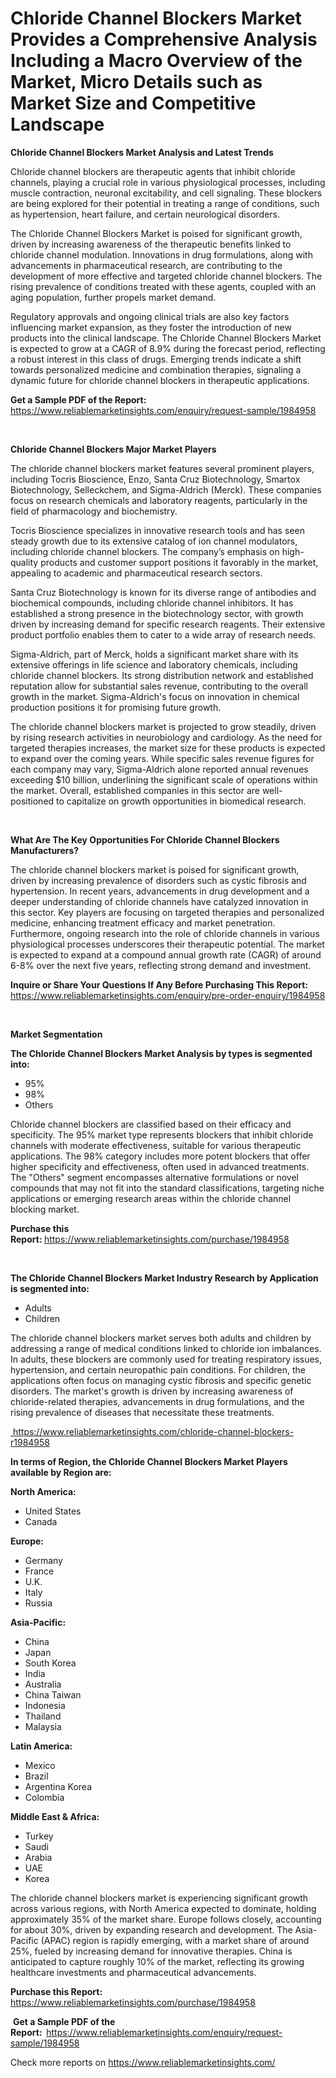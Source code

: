 <p><h1>Chloride Channel Blockers Market Provides a Comprehensive Analysis Including a Macro Overview of the Market, Micro Details such as Market Size and Competitive Landscape</h1></p><p><strong>Chloride Channel Blockers Market Analysis and Latest Trends</strong></p>
<p><p>Chloride channel blockers are therapeutic agents that inhibit chloride channels, playing a crucial role in various physiological processes, including muscle contraction, neuronal excitability, and cell signaling. These blockers are being explored for their potential in treating a range of conditions, such as hypertension, heart failure, and certain neurological disorders. </p><p>The Chloride Channel Blockers Market is poised for significant growth, driven by increasing awareness of the therapeutic benefits linked to chloride channel modulation. Innovations in drug formulations, along with advancements in pharmaceutical research, are contributing to the development of more effective and targeted chloride channel blockers. The rising prevalence of conditions treated with these agents, coupled with an aging population, further propels market demand.</p><p>Regulatory approvals and ongoing clinical trials are also key factors influencing market expansion, as they foster the introduction of new products into the clinical landscape. The Chloride Channel Blockers Market is expected to grow at a CAGR of 8.9% during the forecast period, reflecting a robust interest in this class of drugs. Emerging trends indicate a shift towards personalized medicine and combination therapies, signaling a dynamic future for chloride channel blockers in therapeutic applications.</p></p>
<p><strong>Get a Sample PDF of the Report:&nbsp;</strong> <a href="https://www.reliablemarketinsights.com/enquiry/request-sample/1984958?utm_campaign=1948&utm_medium=2&utm_source=Github&utm_content=ia&utm_term=08032025&utm_id=chloride-channel-blockers">https://www.reliablemarketinsights.com/enquiry/request-sample/1984958</a></p>
<p>&nbsp;</p>
<p><strong>Chloride Channel Blockers Major Market Players</strong></p>
<p><p>The chloride channel blockers market features several prominent players, including Tocris Bioscience, Enzo, Santa Cruz Biotechnology, Smartox Biotechnology, Selleckchem, and Sigma-Aldrich (Merck). These companies focus on research chemicals and laboratory reagents, particularly in the field of pharmacology and biochemistry.</p><p>Tocris Bioscience specializes in innovative research tools and has seen steady growth due to its extensive catalog of ion channel modulators, including chloride channel blockers. The company’s emphasis on high-quality products and customer support positions it favorably in the market, appealing to academic and pharmaceutical research sectors.</p><p>Santa Cruz Biotechnology is known for its diverse range of antibodies and biochemical compounds, including chloride channel inhibitors. It has established a strong presence in the biotechnology sector, with growth driven by increasing demand for specific research reagents. Their extensive product portfolio enables them to cater to a wide array of research needs.</p><p>Sigma-Aldrich, part of Merck, holds a significant market share with its extensive offerings in life science and laboratory chemicals, including chloride channel blockers. Its strong distribution network and established reputation allow for substantial sales revenue, contributing to the overall growth in the market. Sigma-Aldrich's focus on innovation in chemical production positions it for promising future growth.</p><p>The chloride channel blockers market is projected to grow steadily, driven by rising research activities in neurobiology and cardiology. As the need for targeted therapies increases, the market size for these products is expected to expand over the coming years. While specific sales revenue figures for each company may vary, Sigma-Aldrich alone reported annual revenues exceeding $10 billion, underlining the significant scale of operations within the market. Overall, established companies in this sector are well-positioned to capitalize on growth opportunities in biomedical research.</p></p>
<p>&nbsp;</p>
<p><strong>What Are The Key Opportunities For Chloride Channel Blockers Manufacturers?</strong></p>
<p><p>The chloride channel blockers market is poised for significant growth, driven by increasing prevalence of disorders such as cystic fibrosis and hypertension. In recent years, advancements in drug development and a deeper understanding of chloride channels have catalyzed innovation in this sector. Key players are focusing on targeted therapies and personalized medicine, enhancing treatment efficacy and market penetration. Furthermore, ongoing research into the role of chloride channels in various physiological processes underscores their therapeutic potential. The market is expected to expand at a compound annual growth rate (CAGR) of around 6-8% over the next five years, reflecting strong demand and investment.</p></p>
<p><strong>Inquire or Share Your Questions If Any Before Purchasing This Report:</strong> <a href="https://www.reliablemarketinsights.com/enquiry/pre-order-enquiry/1984958?utm_campaign=1948&utm_medium=2&utm_source=Github&utm_content=ia&utm_term=08032025&utm_id=chloride-channel-blockers">https://www.reliablemarketinsights.com/enquiry/pre-order-enquiry/1984958</a></p>
<p>&nbsp;</p>
<p><strong>Market Segmentation</strong></p>
<p><strong>The Chloride Channel Blockers Market Analysis by types is segmented into:</strong></p>
<p><ul><li>95%</li><li>98%</li><li>Others</li></ul></p>
<p><p>Chloride channel blockers are classified based on their efficacy and specificity. The 95% market type represents blockers that inhibit chloride channels with moderate effectiveness, suitable for various therapeutic applications. The 98% category includes more potent blockers that offer higher specificity and effectiveness, often used in advanced treatments. The "Others" segment encompasses alternative formulations or novel compounds that may not fit into the standard classifications, targeting niche applications or emerging research areas within the chloride channel blocking market.</p></p>
<p><strong>Purchase this Report:&nbsp;</strong><a href="https://www.reliablemarketinsights.com/purchase/1984958?utm_campaign=1948&utm_medium=2&utm_source=Github&utm_content=ia&utm_term=08032025&utm_id=chloride-channel-blockers">https://www.reliablemarketinsights.com/purchase/1984958</a></p>
<p>&nbsp;</p>
<p><strong>The Chloride Channel Blockers Market Industry Research by Application is segmented into:</strong></p>
<p><ul><li>Adults</li><li>Children</li></ul></p>
<p><p>The chloride channel blockers market serves both adults and children by addressing a range of medical conditions linked to chloride ion imbalances. In adults, these blockers are commonly used for treating respiratory issues, hypertension, and certain neuropathic pain conditions. For children, the applications often focus on managing cystic fibrosis and specific genetic disorders. The market's growth is driven by increasing awareness of chloride-related therapies, advancements in drug formulations, and the rising prevalence of diseases that necessitate these treatments.</p></p>
<p><a href="https://www.reliablemarketinsights.com/chloride-channel-blockers-r1984958?utm_campaign=1948&utm_medium=2&utm_source=Github&utm_content=ia&utm_term=08032025&utm_id=chloride-channel-blockers">&nbsp;https://www.reliablemarketinsights.com/chloride-channel-blockers-r1984958</a></p>
<p><strong>In terms of Region, the Chloride Channel Blockers Market Players available by Region are:</strong></p>
<p>
    <p> <strong> North America: </strong>
        <ul>
            <li>United States</li>
            <li>Canada</li>
        </ul>
        </p> 
    <p> <strong> Europe: </strong>
        <ul>
            <li>Germany</li>
            <li>France</li>
            <li>U.K.</li>
            <li>Italy</li>
            <li>Russia</li>
        </ul>
        </p> 
    <p> <strong> Asia-Pacific: </strong>
        <ul>
            <li>China</li>
            <li>Japan</li>
            <li>South Korea</li>
            <li>India</li>
            <li>Australia</li>
            <li>China Taiwan</li>
            <li>Indonesia</li>
            <li>Thailand</li>
            <li>Malaysia</li>
        </ul>
        </p> 
    <p> <strong> Latin America: </strong>
        <ul>
            <li>Mexico</li>
            <li>Brazil</li>
            <li>Argentina Korea</li>
            <li>Colombia</li>
        </ul>
        </p> 
    <p> <strong> Middle East & Africa: </strong>
        <ul>
            <li>Turkey</li>
            <li>Saudi</li>
            <li>Arabia</li>
            <li>UAE</li>
            <li>Korea</li>
        </ul>
    </p>
    </p>
<p><p>The chloride channel blockers market is experiencing significant growth across various regions, with North America expected to dominate, holding approximately 35% of the market share. Europe follows closely, accounting for about 30%, driven by expanding research and development. The Asia-Pacific (APAC) region is rapidly emerging, with a market share of around 25%, fueled by increasing demand for innovative therapies. China is anticipated to capture roughly 10% of the market, reflecting its growing healthcare investments and pharmaceutical advancements.</p></p>
<p><strong>Purchase this Report: </strong><a href="https://www.reliablemarketinsights.com/purchase/1984958?utm_campaign=1948&utm_medium=2&utm_source=Github&utm_content=ia&utm_term=08032025&utm_id=chloride-channel-blockers">https://www.reliablemarketinsights.com/purchase/1984958</a></p>
<p>&nbsp;<strong>Get a Sample PDF of the Report:&nbsp;&nbsp;</strong><a href="https://www.reliablemarketinsights.com/enquiry/request-sample/1984958?utm_campaign=1948&utm_medium=2&utm_source=Github&utm_content=ia&utm_term=08032025&utm_id=chloride-channel-blockers">https://www.reliablemarketinsights.com/enquiry/request-sample/1984958</a></p>
<p><strong></strong></p>
<p>Check more reports on <a href="https://www.reliablemarketinsights.com/?utm_campaign=1948&utm_medium=2&utm_source=Github&utm_content=ia&utm_term=08032025&utm_id=chloride-channel-blockers">https://www.reliablemarketinsights.com/</a></p>